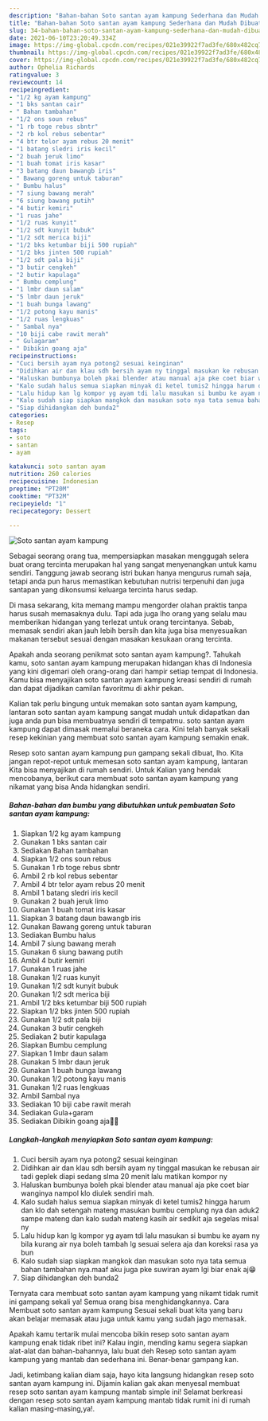 ```yaml
---
description: "Bahan-bahan Soto santan ayam kampung Sederhana dan Mudah Dibuat"
title: "Bahan-bahan Soto santan ayam kampung Sederhana dan Mudah Dibuat"
slug: 34-bahan-bahan-soto-santan-ayam-kampung-sederhana-dan-mudah-dibuat
date: 2021-06-10T23:20:49.334Z
image: https://img-global.cpcdn.com/recipes/021e39922f7ad3fe/680x482cq70/soto-santan-ayam-kampung-foto-resep-utama.jpg
thumbnail: https://img-global.cpcdn.com/recipes/021e39922f7ad3fe/680x482cq70/soto-santan-ayam-kampung-foto-resep-utama.jpg
cover: https://img-global.cpcdn.com/recipes/021e39922f7ad3fe/680x482cq70/soto-santan-ayam-kampung-foto-resep-utama.jpg
author: Ophelia Richards
ratingvalue: 3
reviewcount: 14
recipeingredient:
- "1/2 kg ayam kampung"
- "1 bks santan cair"
- " Bahan tambahan"
- "1/2 ons soun rebus"
- "1 rb toge rebus sbntr"
- "2 rb kol rebus sebentar"
- "4 btr telor ayam rebus 20 menit"
- "1 batang sledri iris kecil"
- "2 buah jeruk limo"
- "1 buah tomat iris kasar"
- "3 batang daun bawangb iris"
- " Bawang goreng untuk taburan"
- " Bumbu halus"
- "7 siung bawang merah"
- "6 siung bawang putih"
- "4 butir kemiri"
- "1 ruas jahe"
- "1/2 ruas kunyit"
- "1/2 sdt kunyit bubuk"
- "1/2 sdt merica biji"
- "1/2 bks ketumbar biji 500 rupiah"
- "1/2 bks jinten 500 rupiah"
- "1/2 sdt pala biji"
- "3 butir cengkeh"
- "2 butir kapulaga"
- " Bumbu cemplung"
- "1 lmbr daun salam"
- "5 lmbr daun jeruk"
- "1 buah bunga lawang"
- "1/2 potong kayu manis"
- "1/2 ruas lengkuas"
- " Sambal nya"
- "10 biji cabe rawit merah"
- " Gulagaram"
- " Dibikin goang aja"
recipeinstructions:
- "Cuci bersih ayam nya potong2 sesuai keinginan"
- "Didihkan air dan klau sdh bersih ayam ny tinggal masukan ke rebusan air tadi geplek diapi sedang slma 20 menit lalu matikan kompor ny"
- "Haluskan bumbunya boleh pkai blender atau manual aja pke coet biar wanginya nampol klo diulek sendiri mah."
- "Kalo sudah halus semua siapkan minyak di ketel tumis2 hingga harum dan klo dah setengah mateng masukan bumbu cemplung nya dan aduk2 sampe mateng dan kalo sudah mateng kasih air sedikit aja segelas misal ny"
- "Lalu hidup kan lg kompor yg ayam tdi lalu masukan si bumbu ke ayam ny bila kurang air nya boleh tambah lg sesuai selera aja dan koreksi rasa ya bun"
- "Kalo sudah siap siapkan mangkok dan masukan soto nya tata semua bahan tambahan nya.maaf aku juga pke suwiran ayam lgi biar enak aj😁"
- "Siap dihidangkan deh bunda2"
categories:
- Resep
tags:
- soto
- santan
- ayam

katakunci: soto santan ayam 
nutrition: 260 calories
recipecuisine: Indonesian
preptime: "PT20M"
cooktime: "PT32M"
recipeyield: "1"
recipecategory: Dessert

---
```



![Soto santan ayam kampung](https://img-global.cpcdn.com/recipes/021e39922f7ad3fe/680x482cq70/soto-santan-ayam-kampung-foto-resep-utama.jpg)

Sebagai seorang orang tua, mempersiapkan masakan menggugah selera buat orang tercinta merupakan hal yang sangat menyenangkan untuk kamu sendiri. Tanggung jawab seorang istri bukan hanya mengurus rumah saja, tetapi anda pun harus memastikan kebutuhan nutrisi terpenuhi dan juga santapan yang dikonsumsi keluarga tercinta harus sedap.

Di masa  sekarang, kita memang mampu mengorder olahan praktis tanpa harus susah memasaknya dulu. Tapi ada juga lho orang yang selalu mau memberikan hidangan yang terlezat untuk orang tercintanya. Sebab, memasak sendiri akan jauh lebih bersih dan kita juga bisa menyesuaikan makanan tersebut sesuai dengan masakan kesukaan orang tercinta. 



Apakah anda seorang penikmat soto santan ayam kampung?. Tahukah kamu, soto santan ayam kampung merupakan hidangan khas di Indonesia yang kini digemari oleh orang-orang dari hampir setiap tempat di Indonesia. Kamu bisa menyajikan soto santan ayam kampung kreasi sendiri di rumah dan dapat dijadikan camilan favoritmu di akhir pekan.

Kalian tak perlu bingung untuk memakan soto santan ayam kampung, lantaran soto santan ayam kampung sangat mudah untuk didapatkan dan juga anda pun bisa membuatnya sendiri di tempatmu. soto santan ayam kampung dapat dimasak memalui beraneka cara. Kini telah banyak sekali resep kekinian yang membuat soto santan ayam kampung semakin enak.

Resep soto santan ayam kampung pun gampang sekali dibuat, lho. Kita jangan repot-repot untuk memesan soto santan ayam kampung, lantaran Kita bisa menyajikan di rumah sendiri. Untuk Kalian yang hendak mencobanya, berikut cara membuat soto santan ayam kampung yang nikamat yang bisa Anda hidangkan sendiri.

<!--inarticleads1-->

##### Bahan-bahan dan bumbu yang dibutuhkan untuk pembuatan Soto santan ayam kampung:

1. Siapkan 1/2 kg ayam kampung
1. Gunakan 1 bks santan cair
1. Sediakan  Bahan tambahan
1. Siapkan 1/2 ons soun rebus
1. Gunakan 1 rb toge rebus sbntr
1. Ambil 2 rb kol rebus sebentar
1. Ambil 4 btr telor ayam rebus 20 menit
1. Ambil 1 batang sledri iris kecil
1. Gunakan 2 buah jeruk limo
1. Gunakan 1 buah tomat iris kasar
1. Siapkan 3 batang daun bawangb iris
1. Gunakan  Bawang goreng untuk taburan
1. Sediakan  Bumbu halus
1. Ambil 7 siung bawang merah
1. Gunakan 6 siung bawang putih
1. Ambil 4 butir kemiri
1. Gunakan 1 ruas jahe
1. Gunakan 1/2 ruas kunyit
1. Gunakan 1/2 sdt kunyit bubuk
1. Gunakan 1/2 sdt merica biji
1. Ambil 1/2 bks ketumbar biji 500 rupiah
1. Siapkan 1/2 bks jinten 500 rupiah
1. Gunakan 1/2 sdt pala biji
1. Gunakan 3 butir cengkeh
1. Sediakan 2 butir kapulaga
1. Siapkan  Bumbu cemplung
1. Siapkan 1 lmbr daun salam
1. Gunakan 5 lmbr daun jeruk
1. Gunakan 1 buah bunga lawang
1. Gunakan 1/2 potong kayu manis
1. Gunakan 1/2 ruas lengkuas
1. Ambil  Sambal nya
1. Sediakan 10 biji cabe rawit merah
1. Sediakan  Gula+garam
1. Sediakan  Dibikin goang aja👍🏻




<!--inarticleads2-->

##### Langkah-langkah menyiapkan Soto santan ayam kampung:

1. Cuci bersih ayam nya potong2 sesuai keinginan
1. Didihkan air dan klau sdh bersih ayam ny tinggal masukan ke rebusan air tadi geplek diapi sedang slma 20 menit lalu matikan kompor ny
1. Haluskan bumbunya boleh pkai blender atau manual aja pke coet biar wanginya nampol klo diulek sendiri mah.
1. Kalo sudah halus semua siapkan minyak di ketel tumis2 hingga harum dan klo dah setengah mateng masukan bumbu cemplung nya dan aduk2 sampe mateng dan kalo sudah mateng kasih air sedikit aja segelas misal ny
1. Lalu hidup kan lg kompor yg ayam tdi lalu masukan si bumbu ke ayam ny bila kurang air nya boleh tambah lg sesuai selera aja dan koreksi rasa ya bun
1. Kalo sudah siap siapkan mangkok dan masukan soto nya tata semua bahan tambahan nya.maaf aku juga pke suwiran ayam lgi biar enak aj😁
1. Siap dihidangkan deh bunda2




Ternyata cara membuat soto santan ayam kampung yang nikamt tidak rumit ini gampang sekali ya! Semua orang bisa menghidangkannya. Cara Membuat soto santan ayam kampung Sesuai sekali buat kita yang baru akan belajar memasak atau juga untuk kamu yang sudah jago memasak.

Apakah kamu tertarik mulai mencoba bikin resep soto santan ayam kampung enak tidak ribet ini? Kalau ingin, mending kamu segera siapkan alat-alat dan bahan-bahannya, lalu buat deh Resep soto santan ayam kampung yang mantab dan sederhana ini. Benar-benar gampang kan. 

Jadi, ketimbang kalian diam saja, hayo kita langsung hidangkan resep soto santan ayam kampung ini. Dijamin kalian gak akan menyesal membuat resep soto santan ayam kampung mantab simple ini! Selamat berkreasi dengan resep soto santan ayam kampung mantab tidak rumit ini di rumah kalian masing-masing,ya!.

